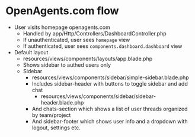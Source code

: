 # OpenAgents.com flow

- User visits homepage openagents.com
  - Handled by app/Http/Controllers/DashboardController.php
  - If unauthenticated, user sees `homepage` view
  - If authenticated, user sees `components.dashboard.dashboard` view
- Default layout
  - resources/views/components/layouts/app.blade.php
  - Shows sidebar to authed users only
  - Sidebar
    - resources/views/components/sidebar/simple-sidebar.blade.php
    - Includes sidebar-header with buttons to toggle sidebar and add chat
      - resources/views/components/sidebar/sidebar-header.blade.php
    - And chats-section which shows a list of user threads organized by team/project
    - And sidebar-footer which shows user info and a dropdown with logout, settings etc.
